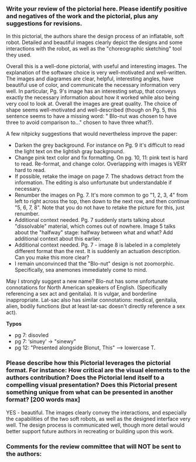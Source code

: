 ### Write your review of the pictorial here. Please identify positive and negatives of the work and the pictorial, plus any suggestions for revisions.
In this pictorial, the authors share the design process of an inflatable, soft robot. Detailed and beautiful images clearly depict the designs and some interactions with the robot, as well as the "choreographic sketching" tool they used.

Overall this is a well-done pictorial, with useful and interesting images. The explanation of the software choice is very well-motivated and well-written. The images and diagrames are clear, helpful, interesting angles, have beautiful use of color, and communicate the necessary information very well. In particular, Pg. 9's image has an interesting setup, that conveys exactly the necessary information about how it worked while also being very cool to look at. Overall the images are great quality. The choice of shape seems well-motivated and well-described (though on Pg. 5, this sentence seems to have a missing word: " Blo-nut was chosen to have three to
avoid comparison to..." chosen to have three what?).

A few nitpicky suggestions that would nevertheless improve the paper:
- Darken the grey background. For instance on Pg. 9 it's difficult to read the light text on the lightish gray background.
- Change pink text color and fix formatting. On pg. 10, 11: pink text is hard to read. Re-format, and change color. Overlapping with images is VERY hard to read.
- If possible, retake the image on page 7. The shadows detract from the information. The editing is also unfortunate but understandable if necessary.
- Renumber the images on Pg. 7. It's more common to go "1, 2, 3, 4" from left to right across the top, then down to the next row, and then continue "5, 6, 7, 8". Note that you do not have to retake the picture for this, just renumber.
- Additional context needed. Pg. 7 suddenly starts talking about "dissolvable" material, which comes out of nowhere. Image 5 talks about the "halfway" stage: halfway between what and what? Add additional context about this earlier.
- Additional context needed. Pg. 7 - image 8 is labeled in a completely different format than the rest. It is suddenly an actuation description. Can you make this more clear? 
- I remain unconvinced that the "Blo-nut" design is not zoomorphic. Specifically, sea anemones immediately come to mind. 

May I strongly suggest a new name? Blo-nut has some unfortunate connotations for North American speakers of English. (Specifically referencing a sex act and genitalia). It is vulgar, and borderline inappropriate. Lat-sac also has similar connotations: medical, genitalia, alien, bodily functions (but at least lat-sac doesn't directly reference a sex act). 

**Typos**
- pg 7: disovled
- pg 7: ‘sinuey’ -> "sinewy"
- pg 12: "Presented alongside Blonut, This" --> lowercase T.


### Please describe how this Pictorial leverages the pictorial format. For instance: How critical are the visual elements to the authors contribution? Does the Pictorial lend itself to a compelling visual presentation? Does this Pictorial present something unique from what can be presented in another format? [200 words max]
YES - beautiful. The images clearly convey the interactions, and especially the capabilities of the two soft robots, as well as the designed interface very well. The design process is communicated well, though more detail would better support future authors in recreating or building upon this work.

### Comments for the review committee that will NOT be sent to the authors:
